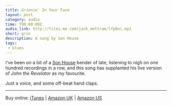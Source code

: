 ```yaml
---
title: Grinnin' In Your Face
layout: post
category: audio
time: T09:00:00Z
audio_link: http://files.me.com/jack_mottram/lfp6ni.mp3
short: grin
description: A song by Son House
tags:
 - blues
---
```


I've been on a bit of a [Son House][1] bender of late, listening to nigh on one hundred recordings in a row, and this song has supplanted his live version of _John the Revelator_ as my favourite.

Just a voice, and some off-beat hand claps.

<hr />
<p class="small">Buy online: <a href="http://clkuk.tradedoubler.com/click?p=23708&amp;a=1755858&amp;url=http%3A%2F%2Fitunes.apple.com%2Fgb%2Falbum%2Fgrinnin-in-your-face%2Fid193908282%3Fi%3D193908605%26uo%3D6%26partnerId%3D2003" target="itunes_store">iTunes</a> | <a href="http://www.amazon.co.uk/gp/product/B001J29CRU?ie=UTF8&amp;tag=submirespo-21&amp;linkCode=as2&amp;camp=1634&amp;creative=19450&amp;creativeASIN=B001J29CRU">Amazon UK</a><img src="http://www.assoc-amazon.co.uk/e/ir?t=submirespo-21&amp;l=as2&amp;o=2&amp;a=B001J29CRU" width="1" height="1" alt="" style="border:none !important; margin:0px !important;" /> | <a href="http://www.amazon.com/gp/product/B00138GKZW?ie=UTF8&amp;tag=submirespo-20&amp;linkCode=as2&amp;camp=1789&amp;creative=390957&amp;creativeASIN=B00138GKZW">Amazon US</a><img src="http://www.assoc-amazon.com/e/ir?t=submirespo-20&amp;l=as2&amp;o=1&amp;a=B00138GKZW" width="1" height="1" alt="" style="border:none !important; margin:0px !important;" /></p>

[1]:http://en.wikipedia.org/wiki/Son_House "The Wikipedia entry on Son House"
